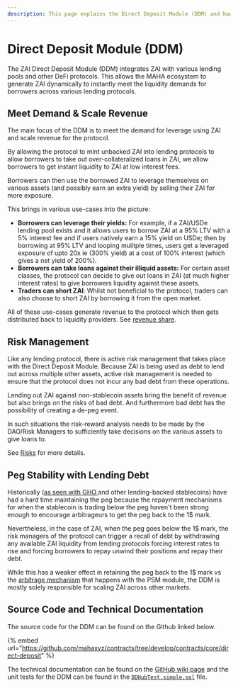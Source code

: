 ```yaml
---
description: This page explains the Direct Deposit Module (DDM) and how it works.
---
```


# Direct Deposit Module (DDM)

The ZAI Direct Deposit Module (DDM) integrates ZAI with various lending pools and other DeFi protocols. This allows the MAHA ecosystem to generate ZAI dynamically to instantly meet the liquidity demands for borrowers across various lending protocols.

## Meet Demand & Scale Revenue

The main focus of the DDM is to meet the demand for leverage using ZAI and scale revenue for the protocol.

By allowing the protocol to mint unbacked ZAI into lending protocols to allow borrowers to take out over-collateralized loans in ZAI, we allow borrowers to get instant liquidity to ZAI at low interest fees.

Borrowers can then use the borrowed ZAI to leverage themselves on various assets (and possibly earn an extra yield) by selling their ZAI for more exposure.

This brings in various use-cases into the picture:

* **Borrowers can leverage their yields:** For example, if a ZAI/USDe lending pool exists and it allows users to borrow ZAI at a 95% LTV with a 5% interest fee and if users natively earn a 15% yield on USDe; then by borrowing at 95% LTV and looping mulitple times, users get a leveraged exposure of upto 20x ie (300% yield) at a cost of 100% interest (which gives a net yield of 200%).
* **Borrowers can take loans against their illiquid assets:** For certain asset classes, the protocol can decide to give out loans in ZAI (at much higher interest rates) to give borrowers liquidity against these assets.
* **Traders can short ZAI**: Whilst not beneficial to the protocol, traders can also choose to short ZAI by borrowing it from the open market.

All of these use-cases generate revenue to the protocol which then gets distributed back to liquidity providers. See [revenue share](../../maha-governance/revenue-share.md).

## Risk Management

Like any lending protocol, there is active risk management that takes place with the Direct Deposit Module. Because ZAI is being used as debt to lend out across multiple other assets, active risk management is needed to ensure that the protocol does not incur any bad debt from these operations.

Lending out ZAI against non-stablecoin assets bring the benefit of revenue but also brings on the risks of bad debt. And furthermore bad debt has the possibility of creating a de-peg event.

In such situations the risk-reward analysis needs to be made by the DAO/Risk Managers to sufficiently take decisions on the various assets to give loans to.

See [Risks](../../security/risks.md) for more details.

## Peg Stability with Lending Debt

Historically ([as seen with GHO ](https://blockworks.co/news/gho-aave-peg-stablecoin-arbitrage)and other lending-backed stablecoins) have had a hard time maintaining the peg because the repayment mechanisms for when the stablecoin is trading below the peg haven't been strong enough to encourage arbitrageurs to get the peg back to the 1$ mark.

Nevertheless, in the case of ZAI, when the peg goes below the 1$ mark, the risk managers of the protocol can trigger a recall of debt by withdrawing any available ZAI liquidity from lending protocols forcing interest rates to rise and forcing borrowers to repay unwind their positions and repay their debt.

While this has a weaker effect in retaining the peg back to the 1$ mark vs the [arbitrage mechanism](peg-stablility-module-psm.md#market-arbitrage-keeps-the-peg-at-1usd) that happens with the PSM module, the DDM is mostly solely responsible for scaling ZAI across other markets.

## Source Code and Technical Documentation

The source code for the DDM can be found on the Github linked below.

{% embed url="https://github.com/mahaxyz/contracts/tree/develop/contracts/core/direct-deposit" %}

The technical documentation can be found on the [GitHub wiki page](https://github.com/mahaxyz/contracts/wiki/DDHub) and the unit tests for the DDM can be found in the [`DDHubTest.simple.sol`](https://github.com/mahaxyz/contracts/blob/master/test/foundry/DDHubTest.simple.sol) file.
